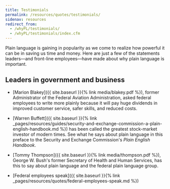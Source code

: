 ```yaml
---
title: Testimonials
permalink: /resources/quotes/testimonials/
sidenav: resources
redirect_from:
  - /whyPL/testimonials/
  - /whyPL/testimonials/index.cfm
---
```


Plain language is gaining in popularity as we come to realize how powerful it can be in saving us time and money. Here are just a few of the statements leaders—and front-line employees—have made about why plain language is important.

## Leaders in government and business

- [Marion Blakey]({{ site.baseurl }}{% link media/blakey.pdf %}), former Administrator of the Federal Aviation Administration, asked federal employees to write more plainly because it will pay huge dividends in improved customer service, safer skills, and reduced costs.

- [Warren Buffett]({{ site.baseurl }}{% link _pages/resources/guides/security-and-exchange-commission-a-plain-english-handbook.md %}) has been called the greatest stock-market investor of modern times. See what he says about plain language in this preface to the Security and Exchange Commission's _Plain English Handbook_.

- [Tommy Thompson]({{ site.baseurl }}{% link media/thompson.pdf %}), George W. Bush's former Secretary of Health and Human Services, has this to say about plain language and the federal plain language group.

- [Federal employees speak]({{ site.baseurl }}{% link _pages/resources/quotes/federal-employees-speak.md %})
